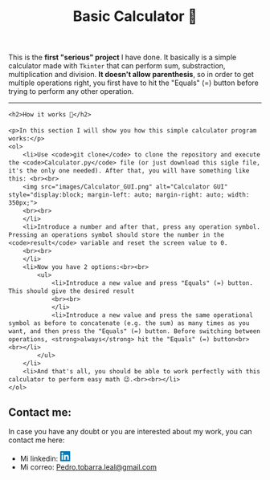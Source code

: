<header>
    <h1>Basic Calculator 📝</h1>
</header>

<div>
    <p>This is the <strong>first "serious" project</strong> I have done. It basically is a simple calculator made with <code>Tkinter</code> that can perform sum, substraction, multiplication and division. <strong>It doesn't allow parenthesis</strong>, so in order to get multiple operations right, you first have to hit the "Equals" (=) button before trying to perform any other operation.</p>
    <hr>
</div>

<section>

    <h2>How it works 🔧</h2>

    <p>In this section I will show you how this simple calculator program works:</p>
    <ol>
        <li>Use <code>git clone</code> to clone the repository and execute the <code>Calculator.py</code> file (or just download this sigle file, it's the only one needed). After that, you will have something like this: <br><br>
        <img src="images/Calculator_GUI.png" alt="Calculator GUI" style="display:block; margin-left: auto; margin-right: auto; width: 350px;">
        <br><br>
        </li>
        <li>Introduce a number and after that, press any operation symbol. Pressing an operations symbol should store the number in the <code>result</code> variable and reset the screen value to 0.
        <br><br>
        </li>
        <li>Now you have 2 options:<br><br>
            <ul>
                <li>Introduce a new value and press "Equals" (=) button. This should give the desired result
                <br><br>
                </li>
                <li>Introduce a new value and press the same operational symbol as before to concatenate (e.g. the sum) as many times as you want, and then press the "Equals" (=) button. Before switching between operations, <strong>always</strong> hit the "Equals" (=) button<br><br></li>
            </ul>
        </li>
        <li>And that's all, you should be able to work perfectly with this calculator to perform easy math 😉.<br><br></li>
    </ol>

</section>

<section>
    <h2>
        Contact me:
    </h2>
    <p>In case you have any doubt or you are interested about my work, you can contact me here: </p>
    <ul>
        <li>Mi linkedin: <a href="https://www.linkedin.com/in/pedro-tobarra-leal/"><img src="images/linkedin.png" alt="linkedin" width="20"></a></li>
        <li>Mi correo: <a href="mailto:pedro.tobarra.leal@gmail.com">Pedro.tobarra.leal@gmail.com</a></li>
    </ul>
</section>